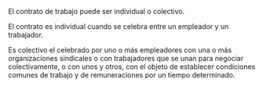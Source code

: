 El contrato de trabajo puede ser individual o colectivo.

El contrato es individual cuando se celebra entre un empleador y un trabajador.

Es colectivo el celebrado por uno o más empleadores con una o más organizaciones sindicales o con trabajadores que se unan para negociar colectivamente, o con unos y otros, con el objeto de establecer condiciones comunes de trabajo y de remuneraciones por un tiempo determinado.